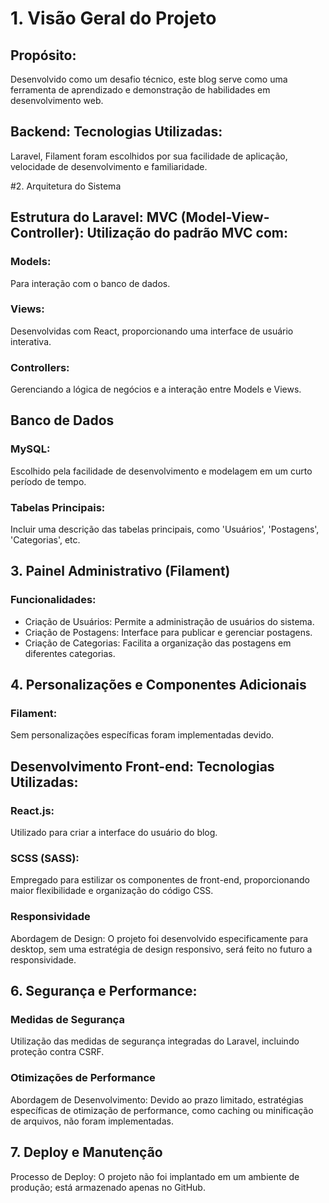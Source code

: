# 1. Visão Geral do Projeto
## Propósito: 

Desenvolvido como um desafio técnico, este blog serve como uma ferramenta de aprendizado e demonstração de habilidades em desenvolvimento web.

## Backend: Tecnologias Utilizadas:

Laravel, Filament foram escolhidos por sua facilidade de aplicação, velocidade de desenvolvimento e familiaridade.

#2. Arquitetura do Sistema

## Estrutura do Laravel: MVC (Model-View-Controller): Utilização do padrão MVC com:

### Models:

Para interação com o banco de dados.

### Views:

Desenvolvidas com React, proporcionando uma interface de usuário interativa.

### Controllers:

Gerenciando a lógica de negócios e a interação entre Models e Views.

## Banco de Dados

### MySQL:

Escolhido pela facilidade de desenvolvimento e modelagem em um curto período de tempo.

### Tabelas Principais:

Incluir uma descrição das tabelas principais, como 'Usuários', 'Postagens', 'Categorias', etc.

## 3. Painel Administrativo (Filament)

### Funcionalidades:

* Criação de Usuários: Permite a administração de usuários do sistema.
* Criação de Postagens: Interface para publicar e gerenciar postagens.
* Criação de Categorias: Facilita a organização das postagens em diferentes categorias.

## 4. Personalizações e Componentes Adicionais

### Filament:

Sem personalizações específicas foram implementadas devido.

## Desenvolvimento Front-end: Tecnologias Utilizadas:

### React.js:

Utilizado para criar a interface do usuário do blog.

### SCSS (SASS):

Empregado para estilizar os componentes de front-end, proporcionando maior flexibilidade e organização do código CSS.

### Responsividade
Abordagem de Design: O projeto foi desenvolvido especificamente para desktop, sem uma estratégia de design responsivo, será feito no futuro a responsividade.

## 6. Segurança e Performance:

### Medidas de Segurança

Utilização das medidas de segurança integradas do Laravel, incluindo proteção contra CSRF.

### Otimizações de Performance

Abordagem de Desenvolvimento: Devido ao prazo limitado, estratégias específicas de otimização de performance, como caching ou minificação de arquivos, não foram implementadas.

## 7. Deploy e Manutenção

Processo de Deploy: O projeto não foi implantado em um ambiente de produção; está armazenado apenas no GitHub.
